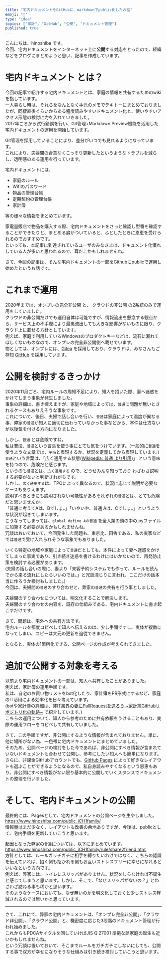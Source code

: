```yaml
---
title: "宅内ドキュメントをGitHubに、markdownでpublic化したお話"
emoji: "🐇"
type: "idea"
topics: ["家計", "GitHub", "公開", "ドキュメント管理"]
published: true
---
```


こんにちは、hinoshiba です。  
今回、宅内ドキュメントをインターネット上に**公開**する対応をとったので、経緯などをブログにまとめようと思い、記事を作成しています。  

# 宅内ドキュメント とは？

今回の記事で紹介する宅内ドキュメントとは、家庭の情報を共有するためのwikiを指しています。  
一人暮らし時は、それらをなんとなく手元のメモでテキトーにまとめておりましたが、同棲直後ぐらいからある程度読みやすいドキュメント化と、使いやすいアクセス形態の検討に力を入れていきました。  
2017年ごろから試行錯誤を行い、Git管理+Markdown Preview機能を活用した宅内ドキュメントの運用を開始しています。  

Git管理を採用していることにより、差分がいつでも見れるようになっています。  
これにより、夫婦間の合意なくこっそり更新したというようなトラブルを減らし、透明感のある運用を行っています。  

宅内ドキュメントには、  

* 家庭のルール
* Wifiのパスワード
* 物品の管理台帳
* 定期契約の管理台帳
* 家計簿  

等の様々な情報をまとめています。  

家電量販店で物品を購入する際、宅内ドキュメントをさっと確認し型番を確認することができたりと、まとめる癖がついていると、ふとしたときに恩恵を受けられるのでおすすめです。  
といっても、本記事に到達されているユーザのみなさまは、ドキュメント化慣れしている人が多いと思われるので、耳だこかもしれませんね。  

さて、今回の記事は、そんな宅内ドキュメントの一部をGithubにpublicで運用し始めたというお話です。  

# これまで運用

2020年までは、オンプレの完全非公開 と、 クラウドの非公開 の2系統のみで運用をしていました。  
クラウドの非公開だけでも運用自体は可能ですが、情報流出を懸念する観点から、サービス上の不手際により最悪流出しても大きな影響がないものに限り、クラウド上に載せる方針としています。  
例えば、家庭で利用しているWindowsのプロダクトキーなどは、流石に漏れてほしくないものなので、オンプレの完全非公開側へ載せています。  
物としては、オンプレには、[Gitea](https://gitea.io/en-us/) を採用しており、クラウドは、みなさんもご存知 [GitHub](https://github.com/) を採用しています。  


# 公開を検討するきっかけ

2020年11月ごろ、宅内ルールの周知不足により、知人を招いた際、妻へ迷惑をかけてしまう事象が発生しました。  
事象の詳細は、書き控えますが、家庭や地域によっては、`普通`に問題が無いとされるケースもありえそうな事象です。  
これについて、後日、夫婦で話し合いを行い、`普通`は家庭によって温度が異なる事、弊家の`普通`が知人に適切に伝わっていなかった事などから、本件は仕方ないが以後気を付ける方向になりました。

しかし、`普通` とは危険ですね。  
私は普段、`普通`という言葉を使う事にとても気をつけています。(一般的に`普通`を使うような文章では、`平時`と表現するか、状況を定義してから表現しています。)  
`普通`という言葉は、「広く通用する状態([Wikipedia: 普通 より引用](https://ja.wikipedia.org/wiki/%E6%99%AE%E9%80%9A))」 という意味を持つので、危険だと感じます。  
というのも`普通`とは、`広く通用する` ので、どうせみんな知っており わざわざ説明する必要がないと判断されがちです。  
しかし、`広く通用する`は、TPOによって異なるので、状況に応じて説明が必要なケースもありえます。  
説明すべきときにも説明されない可能性があるそれぞれの`普通`とは、とても危険だと思いませんか。  
「普通に考えてAは、Bでしょ。」「いやいや、普通 Aは、Cでしょ。」というような状況が起きてしまいます。  
こうなってしまっては、`global define Aの普通` を全人類の頭の中の.pyファイルに加筆する必要があるかもしれませんね。  
冗談はおいておいて、今回発生した問題も、東京比、田舎である、私の実家などでは`普通`で受け入れられそうな事象でもありました。  

いくら特定の地域や家庭によって`普通`だとしても、本件によって妻へ迷惑をかけてしまった事実であり、引き続き迷惑を書けるわけにはいかないので、再発防止策を検討する必要があります。  
(夫婦の話し合いの際に、妻より「来客予約システムでも作って、ルールを読んでから来る流れにしたらいいのでは。」と冗談混じりに言われ、ここだけの話本当に作ろうか検討もしました。)  
今回は、夫婦間の`普通`のすり合わせと、弊家の`普通`の共有を行う事としました。  

夫婦間のすり合わせについては、明文化することで解決します。  
夫婦間のすり合わせの内容を、既存の仕組みである、宅内ドキュメントに書き起こすだけです。  

さて、問題は、宅外への共有方法です。  
宅内ルールを都度コピペして知人へ伝えるのは、少し手間ですし、実体が複数になってしまい、コピーは大元の更新を追従できません。  

となると、実体の1箇所化できる、公開ページの作成が考えられてきました。  

# 追加で公開する対象を考える

以前より宅内ドキュメントの一部は、知人へ共有したことがありました。  
例えば、家計簿の運用手順です。  
私は、自宅のお買い物リストをbot化したり、家計簿をPR形式にするなど、家庭のIT活用による効率化を日々考えています。  
(botや家計簿の詳細は、[非IT業界の妻にPullRequestを送ろう ~家計簿GitHubリポジトリ化の軌跡~](https://zenn.dev/hinoshiba/articles/pullrequest2noit-mywife) で紹介しています。)  
こちらの運用について、知人から参考のために共有依頼をうけることもあり、実際の運用フローをコピペして共有していました。  

さて、この手順ですが、非公開にするような情報が含まれておりません。単に、他に場所がない為、一色帯に宅内ドキュメントにまとめていました。  
そのため、公開ページの検討をした今であれば、非公開にすべき情報が含まれていないドキュメントも合わせて公開し、参考にしたい知人へも簡単になります。  
さらに、非課金GitHubアカウントでも、[GitHub Pages](https://docs.github.com/ja/pages/getting-started-with-github-pages/about-github-pages) によって好きなレイアウトも選ぶことができるようになるので、私自身読みやすくなるという恩恵もあり、非公開にすべき情報がない限り基本的に公開していくスタンスでドキュメントの整理を行いました。  

# そして、宅内ドキュメントの公開

最終的には、Pagesとして、宅内ドキュメントの公開ページを生やしました。  
https://www.hinoshiba.com/public_iCH1family/  
情報量はまだ少なく、レイアウトも改善の余地ありですが、今後は、publicとして、宅内手順を更新していこうと思います。  

起因となった弊家の`普通`については、以下にまとめています。  
https://www.hinoshiba.com/public_iCH1family/rule/share2friend.html  
方針としては、ルールガッチガチに相手を縛りたいわけではなく、こちらの認識を伝えていれば、招く側も招かれる側もお互いストレスフリーに幸せになれるといいなという方向です。  
例えば、弊家には、トイレにスリッパがありません。状況をしらなければ不衛生と感じてしまうと思います。しかし、そこで、「なぜスリッパがないの？」とわざわざ訪ねる事も稀かと思います。  
そのようなケースにおいても、なぜ無いのかを明文化しておくと少しストレス軽減されるのでは無いかと思っています。  

---

さて、これにて、弊家の宅内ドキュメントは、「オンプレ完全非公開」、「クラウド非公開」、「クラウド公開」と、機密度に応じた3段階のドキュメント管理が行われ始めました。  
これからもPDCAサイクルを回していけばJIS Q 27001 準拠な誤家庭の誕生も近いかもしれませんね。  
という冗談は置いておいて、そこまでルールをガチガチにしないにしても、公開する事で双方が幸せになりそうな仕組みは引き続き検討していこうと思います。  
